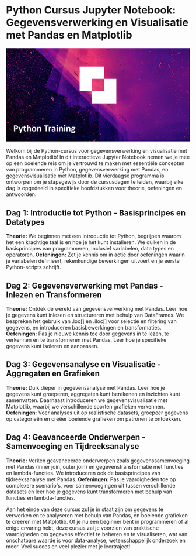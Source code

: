 # Python Cursus Jupyter Notebook: Gegevensverwerking en Visualisatie met Pandas en Matplotlib

![Course Image](/images/afbeelding_2023-08-14_111752019.png)


Welkom bij de Python-cursus voor gegevensverwerking en visualisatie met Pandas en Matplotlib! In dit interactieve Jupyter Notebook nemen we je mee op een boeiende reis om je vertrouwd te maken met essentiële concepten van programmeren in Python, gegevensverwerking met Pandas, en gegevensvisualisatie met Matplotlib. Dit vierdaagse programma is ontworpen om je stapsgewijs door de cursusdagen te leiden, waarbij elke dag is opgedeeld in specifieke hoofdstukken voor theorie, oefeningen en antwoorden.

## Dag 1: Introductie tot Python - Basisprincipes en Datatypes

**Theorie:** We beginnen met een introductie tot Python, begrijpen waarom het een krachtige taal is en hoe je het kunt installeren. We duiken in de basisprincipes van programmeren, inclusief variabelen, data types en operatoren.
**Oefeningen:** Zet je kennis om in actie door oefeningen waarin je variabelen definieert, rekenkundige bewerkingen uitvoert en je eerste Python-scripts schrijft.

## Dag 2: Gegevensverwerking met Pandas - Inlezen en Transformeren

**Theorie:** Ontdek de wereld van gegevensverwerking met Pandas. Leer hoe je gegevens kunt inlezen en structureren met behulp van DataFrames. We bespreken het gebruik van .loc[] en .iloc[] voor selectie en filtering van gegevens, en introduceren basisbewerkingen en transformaties.
**Oefeningen:** Pas je nieuwe kennis toe door gegevens in te lezen, te verkennen en te transformeren met Pandas. Leer hoe je specifieke gegevens kunt isoleren en aanpassen.

## Dag 3: Gegevensanalyse en Visualisatie - Aggregaten en Grafieken

**Theorie:** Duik dieper in gegevensanalyse met Pandas. Leer hoe je gegevens kunt groeperen, aggregaten kunt berekenen en inzichten kunt samenvatten. Daarnaast introduceren we gegevensvisualisatie met Matplotlib, waarbij we verschillende soorten grafieken verkennen.
**Oefeningen:** Voer analyses uit op realistische datasets, groepeer gegevens op categorieën en creëer boeiende grafieken om patronen te ontdekken.

## Dag 4: Geavanceerde Onderwerpen - Samenvoeging en Tijdreeksanalyse

**Theorie:** Verken geavanceerde onderwerpen zoals gegevenssamenvoeging met Pandas (inner join, outer join) en gegevenstransformatie met functies en lambda-functies. We introduceren ook de basisprincipes van tijdreeksanalyse met Pandas.
**Oefeningen:** Pas je vaardigheden toe op complexere scenario's, voer samenvoegingen uit tussen verschillende datasets en leer hoe je gegevens kunt transformeren met behulp van functies en lambda-functies.

Aan het einde van deze cursus zul je in staat zijn om gegevens te verwerken en te analyseren met behulp van Pandas, en boeiende grafieken te creëren met Matplotlib. Of je nu een beginner bent in programmeren of al enige ervaring hebt, deze cursus zal je voorzien van praktische vaardigheden om gegevens effectief te beheren en te visualiseren, wat van onschatbare waarde is voor data-analyse, wetenschappelijk onderzoek en meer. Veel succes en veel plezier met je leertraject!
